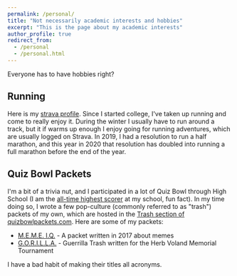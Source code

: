 ```yaml
---
permalink: /personal/
title: "Not necessarily academic interests and hobbies"
excerpt: "This is the page about my academic interests"
author_profile: true
redirect_from: 
  - /personal
  - /personal.html
---
```


Everyone has to have hobbies right?

## Running
Here is my [strava profile](https://www.strava.com/athletes/48410519). Since I started college, I've taken up running and come to really enjoy it. During the winter I usually have to run around a track, but it if warms up enough I enjoy going for running adventures, which are usually logged on Strava. In 2019, I had a resolution to run a half marathon, and this year in 2020 that resolution has doubled into running a full marathon before the end of the year.

## Quiz Bowl Packets
I'm  a bit of a trivia nut, and I participated in a lot of Quiz Bowl through High School (I am the [all-time highest scorer](https://www.naqt.com/stats/school/players.jsp?org_id=58531) at my school, fun fact). In my time doing so, I wrote a few pop-culture (commonly referred to as "trash") packets of my own, which are hosted in the [Trash section of quizbowlpackets.com](https://trash.quizbowlpackets.com/). Here are some of my packets:

  + [M.E.M.E. I.Q.](/files/MEME_IQ.pdf) - A packet written in 2017 about memes
  + [G.O.R.I.L.L.A.](/files/GORILLA_TRASH.pdf) - Guerrilla Trash written for the Herb Voland Memorial Tournament

  I have a bad habit of making their titles all acronyms.
